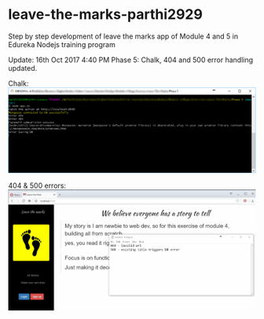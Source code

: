 # leave-the-marks-parthi2929
Step by step development of leave the marks app of Module 4 and 5 in Edureka Nodejs training program

Update: 16th Oct 2017 4:40 PM
Phase 5: Chalk, 404 and 500 error handling updated. 

Chalk:
![demo](demo/Phase_5_Chalk_Demo.png)

404 & 500 errors:
![demo](demo/Phase_5_404_500_Demo.gif)

